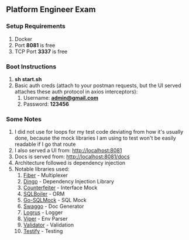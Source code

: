 ## Platform Engineer Exam

### Setup Requirements
1. Docker
2. Port **8081** is free
3. TCP Port **3337** is free

### Boot Instructions
1. **sh start.sh**
2. Basic auth creds (attach to your postman requests, but the UI served attaches these auth protocol in axios interceptors):
   1. Username: **admin@gmail.com**
   2. Password: **123456**

### Some Notes
1. I did not use for loops for my test code deviating from how it's usually done, because the mock libraries I am using to test won't be easily readable if I go that route
2. I also served a UI from: [http://localhost:8081](http://localhost:8081)
3. Docs is served from: [http://localhost:8081/docs](http://localhost:8081/docs)
4. Architecture followed is dependency injection
5. Notable libraries used:
   1. [Fiber](https://github.com/gofiber/fiber) - Multiplexer
   2. [Dingo](https://github.com/sarulabs/dingo) - Dependency Injection Library
   3. [Counterfeiter](https://github.com/maxbrunsfeld/counterfeiter) - Interface Mock
   4. [SQLBoiler](https://github.com/volatiletech/sqlboiler) - ORM
   5. [Go-SQLMock](https://github.com/DATA-DOG/go-sqlmock) - SQL Mock 
   6. [Swaggo](https://github.com/swaggo/swag) - Doc Generator
   7. [Logrus](https://github.com/sirupsen/logrus) - Logger
   8. [Viper](https://github.com/spf13/viper) - Env Parser
   9. [Validator](https://github.com/go-playground/validator) - Validation
   10. [Testify](https://github.com/stretchr/testify) - Testing